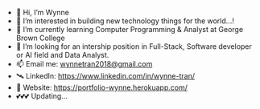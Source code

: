 - 👋 Hi, I’m Wynne
- 👀 I’m interested in building new technology things for the world...!
- 🌱 I’m currently learning Computer Programming & Analyst at George Brown College
- 💞️ I’m looking for an intership position in Full-Stack, Software developer or AI field and Data Analyst.
- 📫 Email me: wynnetran2018@gmail.com
- 🛰 LinkedIn: https://www.linkedin.com/in/wynne-tran/
- 🌈 Website: https://portfolio-wynne.herokuapp.com/
- 💕💕💕 Updating...

<!---
Wynne-Tran/Wynne-Tran is a ✨ special ✨ repository because its `README.md` (this file) appears on your GitHub profile.
You can click the Preview link to take a look at your changes.
--->
